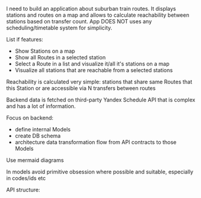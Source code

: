 I need to build an application about suburban train routes. It displays stations and routes on a map and allows to calculate reachability between stations based on transfer count. App DOES NOT uses any scheduling/timetable system for simplicity.

List if features:

- Show Stations on a map
- Show all Routes in a selected station
- Select a Route in a list and visualize it/all it's stations on a map
- Visualize all stations that are reachable from a selected stations

Reachability is calculated very simple: stations that share same Routes that this Station or are accessible via N transfers between routes

Backend data is fetched on third-party Yandex Schedule API that is complex and has a lot of information.

Focus on backend:

- define internal Models
- create DB schema
- architecture data transformation flow from API contracts to those Models

Use mermaid diagrams

In models avoid primitive obsession where possible and suitable, especially in codes/ids etc

API structure:
